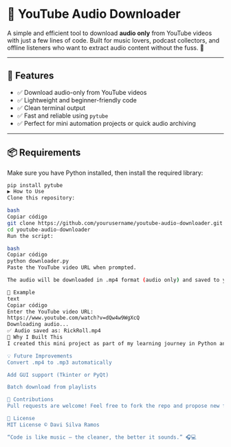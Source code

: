 # 🎵 YouTube Audio Downloader

A simple and efficient tool to download **audio only** from YouTube videos with just a few lines of code. Built for music lovers, podcast collectors, and offline listeners who want to extract audio content without the fuss. 🚀

---

## 🔧 Features

- ✅ Download audio-only from YouTube videos  
- ✅ Lightweight and beginner-friendly code  
- ✅ Clean terminal output  
- ✅ Fast and reliable using `pytube`  
- ✅ Perfect for mini automation projects or quick audio archiving

---

## 📦 Requirements

Make sure you have Python installed, then install the required library:

```bash
pip install pytube
▶️ How to Use
Clone this repository:

bash
Copiar código
git clone https://github.com/yourusername/youtube-audio-downloader.git
cd youtube-audio-downloader
Run the script:

bash
Copiar código
python downloader.py
Paste the YouTube video URL when prompted.

The audio will be downloaded in .mp4 format (audio only) and saved to your current directory. 🗂️

📁 Example
text
Copiar código
Enter the YouTube video URL:
https://www.youtube.com/watch?v=dQw4w9WgXcQ
Downloading audio...
✅ Audio saved as: RickRoll.mp4
🧠 Why I Built This
I created this mini project as part of my learning journey in Python and automation. It's a great exercise for beginners who want to understand working with APIs, handling media files, and user input in scripts.

💡 Future Improvements
Convert .mp4 to .mp3 automatically

Add GUI support (Tkinter or PyQt)

Batch download from playlists

🤝 Contributions
Pull requests are welcome! Feel free to fork the repo and propose new features, bug fixes, or improvements.

📜 License
MIT License © Davi Silva Ramos

“Code is like music — the cleaner, the better it sounds.” 🎧💻
